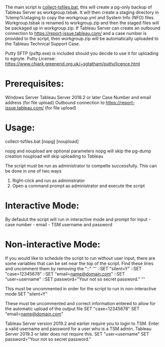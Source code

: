 The main script is [collect-tsfiles.bat](https://github.com/TLarson-Tableau/get-deploymentreview-files/blob/master/get-drfiles.bat), this will create a pg-only backup of Tableau Server as workgroup.tsbak. It will then create a staging directory in %temp%\staging to copy the workgroup.yml and System Info (NFO) files. Workgroup.tsbak is renamed to workgroup.zip and then the staged files will be packaged up in workgroup.zip. If Tableau Server can create an outbound connection to https://report-issue.tableau.com/ and a case number is provided to the script, then workgroup.zip will be automatically uploaded to the Tableau Technical Support Case.

Putty SFTP (psftp.exe) is included should you decide to use it for uploading to egnyte.
Putty License: https://www.chiark.greenend.org.uk/~sgtatham/putty/licence.html

# Prerequisites:
  Windows Server
  Tableau Server 2018.2 or later
  Case Number and email address (for file upload)
  Outbound connection to https://report-issue.tableau.com/ (for file upload)

# Usage:
collect-tsfiles.bat [nopg] [noupload]

nopg and noupload are optional parameters
  nopg will skip the pg-dump creation
  noupload will skip uploading to Tableau

The script must be run as administrator to compelte successfully.
This can be done in one of two ways
  1. Right-click and run as administrator
  2. Open a command prompt as administrator and execute the script

# Interactive Mode:
  By defaulut the script will run in interactive mode and prompt for input
    - case number
    - email
    - TSM username and password

# Non-interactive Mode:
  If you would like to schedule the script to run without user input, there are some variables that can be set near the top of the script.
  Find these lines and uncomment them by removing the "::"
  '''
  	::SET "silent=Y"
	::SET "case=12345678"
	::SET "email=name@domain.com"
	::SET "user=username"
	::SET password="Your not so secret password."
  '''
 
  This must be uncommented in order for the script to run in non-interactive mode
  	SET "silent=Y"
  
  These must be uncommented and correct information entered to allow for the automatic upload of the output file
  	SET "case=12345678"
  	SET "email=name@domain.com"
		
  Tableau Server version 2019.2 and earlier require you to login to TSM. Enter a valid username and password for a user who is a TSM admin. Tableau Server 2019.3 or later does not require this.
 	SET "user=username"
	SET password="Your not so secret password."

